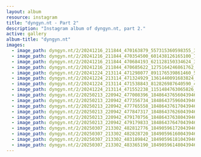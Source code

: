 ```yaml
---
layout: album
resource: instagram
title: "dyngyn.nt - Part 2"
description: "Instagram album of dyngyn.nt, part 2."
active: gallery
album-title: "dyngyn.nt"
images:
  - image_path: dyngyn.nt/2/20241216_211844_470163879_557315360598355_367518739046161709_n.jpg
  - image_path: dyngyn.nt/2/20241216_211844_470354500_601438126165100_7808005961019295014_n.jpg
  - image_path: dyngyn.nt/2/20241216_211844_470684193_621128150334624_3540271653654388579_n.jpg
  - image_path: dyngyn.nt/2/20241216_211844_470685622_1275164246861762_4953677809048846718_n.jpg
  - image_path: dyngyn.nt/2/20241224_213114_471298077_891176539861460_5003470041464133194_n.jpg
  - image_path: dyngyn.nt/2/20241224_213114_471324929_1361440091683824_2244147892147111346_n.jpg
  - image_path: dyngyn.nt/2/20241224_213114_471538843_812826987640590_4556492427598079590_n.jpg
  - image_path: dyngyn.nt/2/20241224_213114_471552238_1151484763065826_7438842395487486014_n.jpg
  - image_path: dyngyn.nt/2/20250213_220942_477008396_18486437656043946_1409072476828644677_n.jpg
  - image_path: dyngyn.nt/2/20250213_220942_477356734_18486437596043946_2245139143006714450_n.jpg
  - image_path: dyngyn.nt/2/20250213_220942_477765558_18486437617043946_8601619750668994304_n.jpg
  - image_path: dyngyn.nt/2/20250213_220942_477847317_18486437626043946_8879613388770009237_n.jpg
  - image_path: dyngyn.nt/2/20250213_220942_479170756_18486437638043946_4003370568086866772_n.jpg
  - image_path: dyngyn.nt/2/20250213_220942_479179833_18486437647043946_8592365168463188697_n.jpg
  - image_path: dyngyn.nt/2/20250307_213302_482812776_18490596172043946_2355964155539139274_n.jpg
  - image_path: dyngyn.nt/2/20250307_213302_482828720_18490596160043946_5126786257167945847_n.jpg
  - image_path: dyngyn.nt/2/20250307_213302_483189842_18490596181043946_1886890581513707241_n.jpg
  - image_path: dyngyn.nt/2/20250307_213302_483365190_18490596148043946_932970482746670758_n.jpg
---
```

